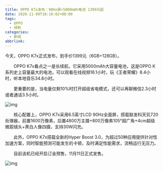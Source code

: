 ```yaml
---
title: OPPO K7x发布：90Hz屏+5000mAh电池 1399元起
date: 2020-11-09T18:10:02+08:00
tags:
  - OPPO
  - 续航
categories:
  - 新闻
abbrlink:
---
```


今天，OPPO K7x正式发布，到手价1399元（6GB+128GB）。

　　OPPO K7x看点之一是长续航，它采用5000mAh大容量电池，这是OPPO K系列史上容量最大的电池，可以观看在线视频16.1小时，玩《王者荣耀》8.4小时，听本地音乐34.8小时。

　　更重要的是，当电量仅剩10%时打开超级省电模式，还可以再聊微信2.3小时或者通话3.5小时。

![img](https://cdn.jsdelivr.net/gh/yakeing/Documentation@main/Hexo/images/be30-kcieywa1933705.png)

　　核心配置上，OPPO K7x采用6.5英寸LCD 90Hz全面屏，搭载联发科天玑720处理器，前置1600万像素，后置4800万主摄+800万像素105°超广角+4cm超级微距镜头+黑白人像四摄，支持30W闪充。

　　此外，OPPO K7x搭载全新的Hyper Boost 3.0，为超过50种应用提供针对性加速方案，同时智能预测可能发生的卡顿，及时满足性能需求，流畅运行无压力。

　　目前该机已经开启订金预售，11月11日正式发售。

![img](https://cdn.jsdelivr.net/gh/yakeing/Documentation@main/Hexo/images/6880-kcieywa1933711.png)